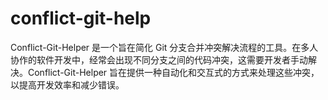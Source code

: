 # conflict-git-help
Conflict-Git-Helper 是一个旨在简化 Git 分支合并冲突解决流程的工具。在多人协作的软件开发中，经常会出现不同分支之间的代码冲突，这需要开发者手动解决。Conflict-Git-Helper 旨在提供一种自动化和交互式的方式来处理这些冲突，以提高开发效率和减少错误。
